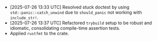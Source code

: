 * [2025-07-26 13:33 UTC] Resolved stuck doctest by using `std::panic::catch_unwind` due to `should_panic` not working with `include_str!`.
* [2025-07-26 13:37 UTC] Refactored `trybuild` setup to be robust and idiomatic, consolidating compile-time assertion tests.
*   Applied `rustfmt` to the crate.